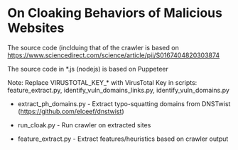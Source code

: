 # On Cloaking Behaviors of Malicious Websites

The source code (inclduing that of the crawler is based on https://www.sciencedirect.com/science/article/pii/S0167404820303874

The source code in *.js (nodejs) is based on Puppeteer 

Note: Replace VIRUSTOTAL_KEY_* with VirusTotal Key in scripts: feature_extract.py, identify_vuln_domains_links.py, identify_vuln_domains.py

* extract_ph_domains.py - Extract typo-squatting domains from DNSTwist (https://github.com/elceef/dnstwist)

* run_cloak.py - Run crawler on extracted sites

* feature_extract.py - Extract features/heuristics based on crawler output 

